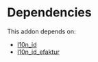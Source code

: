 # Dependencies

This addon depends on:

- [l10n_id](https://github.com/bringout/oca-ocb-l10n_asia-pacific/tree/56018d529d5173ce674c3c190b9ef212087839d1/odoo-bringout-oca-ocb-l10n_id)
- [l10n_id_efaktur](https://github.com/bringout/oca-ocb-l10n_asia-pacific/tree/56018d529d5173ce674c3c190b9ef212087839d1/odoo-bringout-oca-ocb-l10n_id_efaktur)
